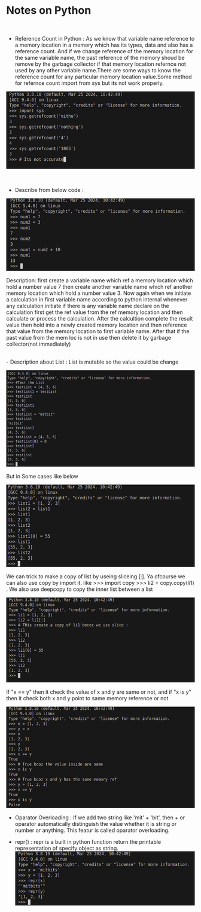 # Notes on Python 

<br>

- Reference Count in Python : As  we know that variable name reference to a memory location in a memory which has its types, data and also has a reference count. And if we change reference of the memory location for the same variable name, the past reference of the memory shoud be remove by the garbage collector if that memory location refernce not used by any other variable name.There are some ways to know the reference count for any particular memory location value.Some method for refernce count import from sys but its not work properly.

![ReferenceCOunt](../Screenshots/referenceCOunt.png)


<br>


- Describe from below code :

![ImageDes](../Screenshots/imgDes.png)

Description: first create a variable name which ref a memory location which hold a number value 7 then create another variable name which ref another memory location which hold a number value 3. Now again when we initiate a calculation in first variable name according to python internal whenever any calculation initiate if there is any variable name declare on the calculation first get the ref value from the ref memory location and then calculate or process the calculation. After the calcultion complete the result value then hold into a newly created memory location and then reference that value from the memory location to first variable name. After that if the past value from the mem loc is not in use then delete it by garbage collector(not immediately)

<br>
- Description about List :  List is mutable so the value could be change

![ListDes](../Screenshots/listDes.png)

But in Some cases like below

![ListDesSumm](../Screenshots/listDesMore.png)

We can trick to make a copy of list by useing sliceing [:]. Ya ofcourse we can also use copy by import it. like >>> import copy >>> li2 = copy.copy(li1) . We also use deepcopy to copy the inner list between a list

![ListSumm](../Screenshots/listSumm.png)

If "x == y" then it check the value of x and y are same or not, and if "x is y" then it check both x and y point to same memory reference or not

![ListSumm1](../Screenshots/list1.png)


- Oparator Overloading : If we add two string like 'mit' + 'bit', then + or oparator automatically distinguish the value whether it is string or number or anything. This featur is called oparator overloading.


- repr() : repr is a built in python function return the printable representation of specify object as string.
![Repr](../Screenshots/repr.png)